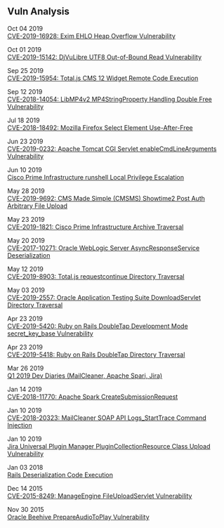 ## Vuln Analysis

Oct 04 2019  
[CVE-2019-16928: Exim EHLO Heap Overflow Vulnerability](https://gist.github.com/atxsinn3r/063668f6a2c45a0d0535180510743c16)

Oct 01 2019  
[CVE-2019-15142: DjVuLibre UTF8 Out-of-Bound Read Vulnerability](https://gist.github.com/atxsinn3r/d846ef8f3b6fa6387e65d6e744e81a16)

Sep 25 2019  
[CVE-2019-15954: Total.js CMS 12 Widget Remote Code Execution](https://gist.github.com/atxsinn3r/5f9937828e4395006f1e257ecb90b898)

Sep 12 2019  
[CVE-2018-14054: LibMP4v2 MP4StringProperty Handling Double Free Vulnerability](https://gist.github.com/atxsinn3r/6d1563e0fbdb9f8f6f06ff553445c58d)

Jul 18 2019  
[CVE-2018-18492: Mozilla Firefox Select Element Use-After-Free](https://gist.github.com/atxsinn3r/d5807dbaf91e9a1d66b10f42e55417f4)

Jun 23 2019  
[CVE-2019-0232: Apache Tomcat CGI Servlet enableCmdLineArguments Vulnerability](https://gist.github.com/atxsinn3r/fcdd8e9411b22fe9a2bbb8eeefb357d2)

Jun 10 2019  
[Cisco Prime Infrastructure runshell Local Privilege Escalation](https://gist.github.com/atxsinn3r/d45ee4c6de585ade3bd73642486106bf)

May 28 2019  
[CVE-2019-9692: CMS Made Simple (CMSMS) Showtime2 Post Auth Arbitrary File Upload](https://gist.github.com/atxsinn3r/d8d200e5e1f7573aee61402345c7fa2c)

May 23 2019  
[CVE-2019-1821: Cisco Prime Infrastructure Archive Traversal](https://gist.github.com/atxsinn3r/ef8272688e3655ef8617a70df2643e44)

May 20 2019  
[CVE-2017-10271: Oracle WebLogic Server AsyncResponseService Deserialization](https://gist.github.com/atxsinn3r/2172f2bc6ea964066d19a122bbf8f23c)

May 12 2019  
[CVE-2019-8903: Total.js requestcontinue Directory Traversal](https://gist.github.com/atxsinn3r/7173d5cf0b1bd97bfaea0e2a7df4c66a)

May 03 2019  
[CVE-2019-2557: Oracle Application Testing Suite DownloadServlet Directory Traversal](https://gist.github.com/atxsinn3r/96b729be4d0592059099e0e096ffe77e)

Apr 23 2019  
[CVE-2019-5420: Ruby on Rails DoubleTap Development Mode secret_key_base Vulnerability](https://gist.github.com/atxsinn3r/0c8647901452de4256a0b1ca30378296)

Apr 23 2019  
[CVE-2019-5418: Ruby on Rails DoubleTap Directory Traversal](https://gist.github.com/atxsinn3r/dc4f24c869e0095ed423fc1063bac997)

Mar 26 2019  
[Q1 2019 Dev Diaries (MailCleaner, Apache Spari, Jira)](https://www.rapid7.com/research/report/metasploit-development-diaries-q1-2019/)

Jan 14 2019  
[CVE-2018-11770: Apache Spark CreateSubmissionRequest](https://gist.github.com/atxsinn3r/fce494721297e53fb289e9e09b6b5452)

Jan 10 2019  
[CVE-2018-20323: MailCleaner SOAP API Logs_StartTrace Command Injection](https://gist.github.com/atxsinn3r/0b53cbf12b582b06cda1dc5aa75f6c4e)

Jan 10 2019  
[Jira Universal Plugin Manager PluginCollectionResource Class Upload Vulnerability](https://gist.github.com/atxsinn3r/a74abb69ecb5a4afa8a8a54cdd6e6123)

Jan 03 2018  
[Rails Deserialization Code Execution](https://github.com/atxsinn3r/atxsinn3r.github.io/blob/master/writeups/ruby_on_rails_deserialization.pdf)

Dec 14 2015  
[CVE-2015-8249: ManageEngine FileUploadServlet Vulnerability](https://github.com/atxsinn3r/atxsinn3r.github.io/blob/master/writeups/manageengine_fileuploadservlet_vuln.pdf)

Nov 30 2015  
[Oracle Beehive PrepareAudioToPlay Vulnerability](https://github.com/atxsinn3r/atxsinn3r.github.io/blob/master/writeups/oracle_beehive_prepareaudiotoplay.pdf)
